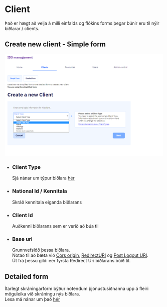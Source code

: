 # Client

Það er hægt að velja á milli einfalds og flókins forms þegar búnir eru til nýir biðlarar / clients.

## Create new client - Simple form

![simple-form](images/simple-form.png)

- ### Client Type

  Sjá nánar um týpur biðlara [hér](types.md)

- ### National Id / Kennitala

  Skráð kennitala eiganda biðlarans

- ### Client Id

  Auðkenni biðlarans sem er verið að búa til

- ### Base uri

  Grunnvefslóð þessa biðlara.  
  Notað til að bæta við [Cors origin](edit/README.md#allowed-cors-origin), 
  [RedirectURI](edit/README.md#redirect-uri) og 
  [Post Logout URI](edit/README.md#post-logout-uris).  
   Út frá þessu gildi eer fyrsta Redirect Uri biðlarans búið til.

## Detailed form

Ítarlegt skráningarform býður notendum þjónustusíðnanna upp á fleiri möguleika við skráningu nýs biðlara.  
Lesa má nánar um það [hér](detailed-form.md)
